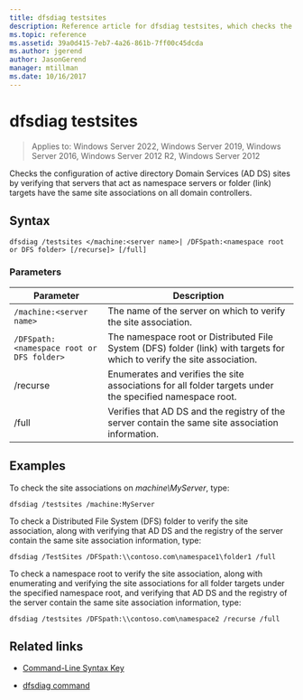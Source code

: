 ```yaml
---
title: dfsdiag testsites
description: Reference article for dfsdiag testsites, which checks the configuration of active directory Domain Services (AD DS) sites by verifying that servers that act as namespace servers or folder (link) targets have the same site associations on all domain controllers.
ms.topic: reference
ms.assetid: 39a0d415-7eb7-4a26-861b-7ff00c45dcda
ms.author: jgerend
author: JasonGerend
manager: mtillman
ms.date: 10/16/2017
---
```


# dfsdiag testsites

>Applies to: Windows Server 2022, Windows Server 2019, Windows Server 2016, Windows Server 2012 R2, Windows Server 2012

Checks the configuration of active directory Domain Services (AD DS) sites by verifying that servers that act as namespace servers or folder (link) targets have the same site associations on all domain controllers.

## Syntax

```
dfsdiag /testsites </machine:<server name>| /DFSpath:<namespace root or DFS folder> [/recurse]> [/full]
```

### Parameters

| Parameter | Description |
| --------- | ----------- |
| `/machine:<server name>` | The name of the server on which to verify the site association. |
| `/DFSpath:<namespace root or DFS folder>` | The namespace root or Distributed File System (DFS) folder (link) with targets for which to verify the site association. |
| /recurse | Enumerates and verifies the site associations for all folder targets under the specified namespace root. |
| /full | Verifies that AD DS and the registry of the server contain the same site association information. |

## Examples

To check the site associations on *machine\MyServer*, type:

```
dfsdiag /testsites /machine:MyServer
```

To check a Distributed File System (DFS) folder to verify the site association, along with verifying that AD DS and the registry of the server contain the same site association information, type:

```
dfsdiag /TestSites /DFSpath:\\contoso.com\namespace1\folder1 /full
```

To check a namespace root to verify the site association, along with enumerating and verifying the site associations for all folder targets under the specified namespace root, and verifying that AD DS and the registry of the server contain the same site association information, type:

```
dfsdiag /testsites /DFSpath:\\contoso.com\namespace2 /recurse /full
```

## Related links

- [Command-Line Syntax Key](command-line-syntax-key.md)

- [dfsdiag command](dfsdiag.md)
